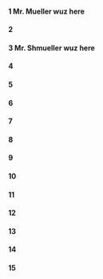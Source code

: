 #### 1 Mr. Mueller wuz here
#### 2
#### 3 Mr. Shmueller wuz here
#### 4
#### 5
#### 6
#### 7
#### 8
#### 9
#### 10
#### 11
#### 12
#### 13
#### 14
#### 15